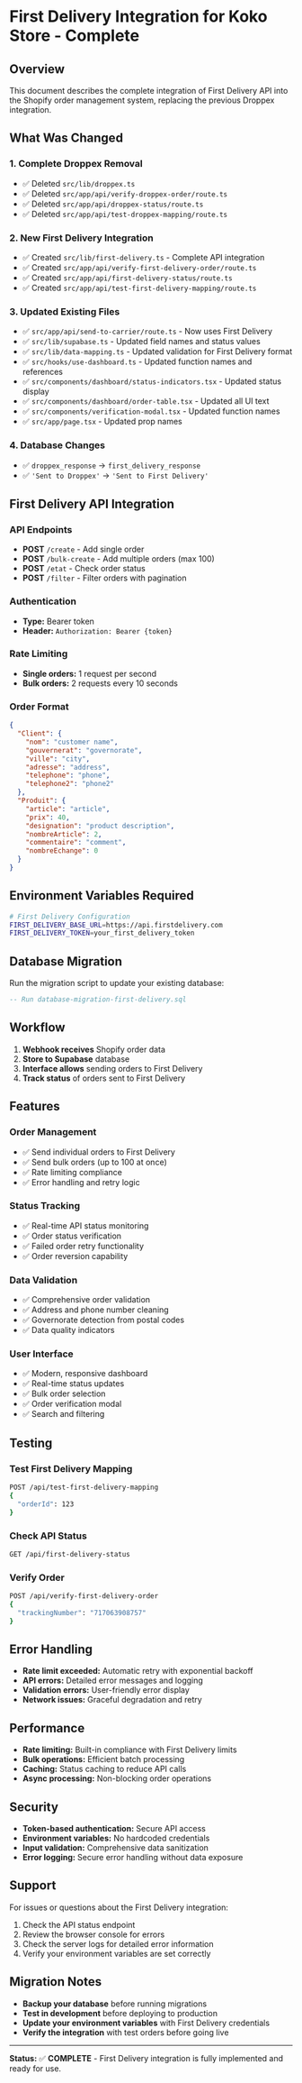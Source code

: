 # First Delivery Integration for Koko Store - Complete

## Overview
This document describes the complete integration of First Delivery API into the Shopify order management system, replacing the previous Droppex integration.

## What Was Changed

### 1. **Complete Droppex Removal**
- ✅ Deleted `src/lib/droppex.ts`
- ✅ Deleted `src/app/api/verify-droppex-order/route.ts`
- ✅ Deleted `src/app/api/droppex-status/route.ts`
- ✅ Deleted `src/app/api/test-droppex-mapping/route.ts`

### 2. **New First Delivery Integration**
- ✅ Created `src/lib/first-delivery.ts` - Complete API integration
- ✅ Created `src/app/api/verify-first-delivery-order/route.ts`
- ✅ Created `src/app/api/first-delivery-status/route.ts`
- ✅ Created `src/app/api/test-first-delivery-mapping/route.ts`

### 3. **Updated Existing Files**
- ✅ `src/app/api/send-to-carrier/route.ts` - Now uses First Delivery
- ✅ `src/lib/supabase.ts` - Updated field names and status values
- ✅ `src/lib/data-mapping.ts` - Updated validation for First Delivery format
- ✅ `src/hooks/use-dashboard.ts` - Updated function names and references
- ✅ `src/components/dashboard/status-indicators.tsx` - Updated status display
- ✅ `src/components/dashboard/order-table.tsx` - Updated all UI text
- ✅ `src/components/verification-modal.tsx` - Updated function names
- ✅ `src/app/page.tsx` - Updated prop names

### 4. **Database Changes**
- ✅ `droppex_response` → `first_delivery_response`
- ✅ `'Sent to Droppex'` → `'Sent to First Delivery'`

## First Delivery API Integration

### **API Endpoints**
- **POST** `/create` - Add single order
- **POST** `/bulk-create` - Add multiple orders (max 100)
- **POST** `/etat` - Check order status
- **POST** `/filter` - Filter orders with pagination

### **Authentication**
- **Type:** Bearer token
- **Header:** `Authorization: Bearer {token}`

### **Rate Limiting**
- **Single orders:** 1 request per second
- **Bulk orders:** 2 requests every 10 seconds

### **Order Format**
```json
{
  "Client": {
    "nom": "customer name",
    "gouvernerat": "governorate",
    "ville": "city", 
    "adresse": "address",
    "telephone": "phone",
    "telephone2": "phone2"
  },
  "Produit": {
    "article": "article",
    "prix": 40,
    "designation": "product description",
    "nombreArticle": 2,
    "commentaire": "comment",
    "nombreEchange": 0
  }
}
```

## Environment Variables Required

```bash
# First Delivery Configuration
FIRST_DELIVERY_BASE_URL=https://api.firstdelivery.com
FIRST_DELIVERY_TOKEN=your_first_delivery_token
```

## Database Migration

Run the migration script to update your existing database:

```sql
-- Run database-migration-first-delivery.sql
```

## Workflow

1. **Webhook receives** Shopify order data
2. **Store to Supabase** database 
3. **Interface allows** sending orders to First Delivery
4. **Track status** of orders sent to First Delivery

## Features

### **Order Management**
- ✅ Send individual orders to First Delivery
- ✅ Send bulk orders (up to 100 at once)
- ✅ Rate limiting compliance
- ✅ Error handling and retry logic

### **Status Tracking**
- ✅ Real-time API status monitoring
- ✅ Order status verification
- ✅ Failed order retry functionality
- ✅ Order reversion capability

### **Data Validation**
- ✅ Comprehensive order validation
- ✅ Address and phone number cleaning
- ✅ Governorate detection from postal codes
- ✅ Data quality indicators

### **User Interface**
- ✅ Modern, responsive dashboard
- ✅ Real-time status updates
- ✅ Bulk order selection
- ✅ Order verification modal
- ✅ Search and filtering

## Testing

### **Test First Delivery Mapping**
```bash
POST /api/test-first-delivery-mapping
{
  "orderId": 123
}
```

### **Check API Status**
```bash
GET /api/first-delivery-status
```

### **Verify Order**
```bash
POST /api/verify-first-delivery-order
{
  "trackingNumber": "717063908757"
}
```

## Error Handling

- **Rate limit exceeded:** Automatic retry with exponential backoff
- **API errors:** Detailed error messages and logging
- **Validation errors:** User-friendly error display
- **Network issues:** Graceful degradation and retry

## Performance

- **Rate limiting:** Built-in compliance with First Delivery limits
- **Bulk operations:** Efficient batch processing
- **Caching:** Status caching to reduce API calls
- **Async processing:** Non-blocking order operations

## Security

- **Token-based authentication:** Secure API access
- **Environment variables:** No hardcoded credentials
- **Input validation:** Comprehensive data sanitization
- **Error logging:** Secure error handling without data exposure

## Support

For issues or questions about the First Delivery integration:

1. Check the API status endpoint
2. Review the browser console for errors
3. Check the server logs for detailed error information
4. Verify your environment variables are set correctly

## Migration Notes

- **Backup your database** before running migrations
- **Test in development** before deploying to production
- **Update your environment variables** with First Delivery credentials
- **Verify the integration** with test orders before going live

---

**Status:** ✅ **COMPLETE** - First Delivery integration is fully implemented and ready for use.
